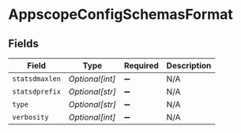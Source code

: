 # AppscopeConfigSchemasFormat


## Fields

| Field              | Type               | Required           | Description        |
| ------------------ | ------------------ | ------------------ | ------------------ |
| `statsdmaxlen`     | *Optional[int]*    | :heavy_minus_sign: | N/A                |
| `statsdprefix`     | *Optional[str]*    | :heavy_minus_sign: | N/A                |
| `type`             | *Optional[str]*    | :heavy_minus_sign: | N/A                |
| `verbosity`        | *Optional[int]*    | :heavy_minus_sign: | N/A                |